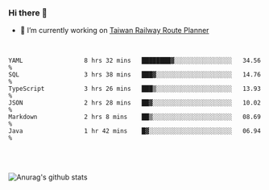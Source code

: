 ### Hi there 👋

- 🔭 I’m currently working on [Taiwan Railway Route Planner](https://github.com/Taiwan-Railway-Route-Planner)

<br/>

<!--START_SECTION:waka-->

```text
YAML                 8 hrs 32 mins   ████████▓░░░░░░░░░░░░░░░░   34.56 %
SQL                  3 hrs 38 mins   ███▓░░░░░░░░░░░░░░░░░░░░░   14.76 %
TypeScript           3 hrs 26 mins   ███▒░░░░░░░░░░░░░░░░░░░░░   13.93 %
JSON                 2 hrs 28 mins   ██▓░░░░░░░░░░░░░░░░░░░░░░   10.02 %
Markdown             2 hrs 8 mins    ██▒░░░░░░░░░░░░░░░░░░░░░░   08.69 %
Java                 1 hr 42 mins    █▓░░░░░░░░░░░░░░░░░░░░░░░   06.94 %
```

<!--END_SECTION:waka-->

<br/>
<br/>

![Anurag's github stats](https://github-readme-stats.vercel.app/api?username=DepickereSven&show_icons=true&theme=tokyonight)



<!--
**DepickereSven/DepickereSven** is a ✨ _special_ ✨ repository because its `README.md` (this file) appears on your GitHub profile.

Here are some ideas to get you started:

- 🔭 I’m currently working on ...
- 🌱 I’m currently learning ...
- 👯 I’m looking to collaborate on ...
- 🤔 I’m looking for help with ...
- 💬 Ask me about ...
- 📫 How to reach me: ...
- 😄 Pronouns: ...
- ⚡ Fun fact: ...
-->

